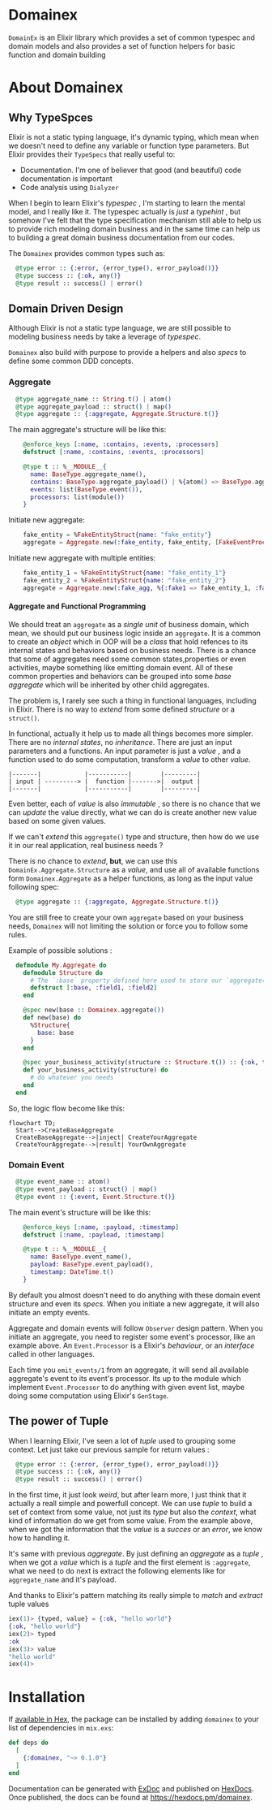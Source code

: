 # Domainex

`DomainEx` is an Elixir library which provides a set of common typespec and domain models and also provides
a set of function helpers for basic function and domain building  

# About Domainex

## Why TypeSpces

Elixir is not a static typing language, it's dynamic typing, which mean when we doesn't need to define any variable
or function type parameters. But Elixir provides their `TypeSpecs` that really useful to: 

- Documentation. I'm one of believer that good (and beautiful) code documentation is important
- Code analysis using `Dialyzer`

When I begin to learn Elixir's *typespec* , I'm starting to learn the mental model, and I really like it. The typespec
actually is *just* a *typehint* , but somehow I've felt that the type specification mechanism still able to help us to provide rich modeling domain business and in the same time can help us to building a great domain business documentation
from our codes.

The `Domainex` provides common types such as: 

```elixir
  @type error :: {:error, {error_type(), error_payload()}}
  @type success :: {:ok, any()}
  @type result :: success() | error()
```

## Domain Driven Design

Although Elixir is not a static type language, we are still possible to modeling business needs by take a leverage of *typespec*.

`Domainex` also build with purpose to provide a helpers and also *specs* to define some common DDD concepts.

### Aggregate

```elixir
  @type aggregate_name :: String.t() | atom()
  @type aggregate_payload :: struct() | map()
  @type aggregate :: {:aggregate, Aggregate.Structure.t()}
```

The main aggregate's structure will be like this: 

```elixir
    @enforce_keys [:name, :contains, :events, :processors]
    defstruct [:name, :contains, :events, :processors]

    @type t :: %__MODULE__{
      name: BaseType.aggregate_name(),
      contains: BaseType.aggregate_payload() | %{atom() => BaseType.aggregate_payload()},
      events: list(BaseType.event()),
      processors: list(module())
    }
```

Initiate new aggregate: 

```elixir
    fake_entity = %FakeEntityStruct{name: "fake_entity"}
    aggregate = Aggregate.new(:fake_entity, fake_entity, [FakeEventProcessor])
```

Initiate new aggregate with multiple entities:

```elixir
    fake_entity_1 = %FakeEntityStruct{name: "fake_entity_1"}
    fake_entity_2 = %FakeEntityStruct{name: "fake_entity_2"}
    aggregate = Aggregate.new(:fake_agg, %{:fake1 => fake_entity_1, :fake2 => fake_entity_2}, [FakeEventProcessor])
```

#### Aggregate and Functional Programming

We should treat an `aggregate` as a *single unit* of business domain, which mean, we should put our business logic inside an `aggregate`. It is a common to create an *object* which in OOP will be a *class* that hold refences to its internal states and behaviors based on business needs. There is a chance that some of aggregates need some common states,properties or even activities, maybe something like emitting domain event. All of these common properties and behaviors can be grouped into some *base aggregate* which will be inherited by other child aggregates. 

The problem is, I rarely see such a thing in functional languages, including in Elixir. There is no way to *extend* from some defined *structure* or a `struct()`.

In functional, actually it help us to made all things becomes more simpler. There are no *internal states*, no *inheritance*. There are just an input parameters and a functions. An input parameter is just a *value* , and a function used to do some computation, transform a *value* to other *value*.

```
|-------|            |-----------|        |---------|
| input | ---------> |  function |------->|  output |
|-------|            |-----------|        |---------|
```

Even better, each of *value* is also *immutable* , so there is no chance that we can *update* the value directly, what we can do is create another new value based on some given values.

If we can't *extend* this `aggregate()` type and structure, then how do we use it in our real application, real business needs ?

There is no chance to *extend*, **but**, we can use this `DomainEx.Aggregate.Structure` as a *value*, and use all of available functions form `Domainex.Aggregate` as a helper functions, as long as the input value following spec: 

```elixir
  @type aggregate :: {:aggregate, Aggregate.Structure.t()}
```

You are still free to create your own `aggregate` based on your business needs, `Domainex` will not limiting the solution or force you to follow some rules.

Example of possible solutions : 

```elixir
  defmodule My.Aggregate do
    defmodule Structure do
      # The `:base` property defined here used to store our `aggregate()` type
      defstruct [:base, :field1, :field2]
    end

    @spec new(base :: Domainex.aggregate())
    def new(base) do
      %Structure{
        base: base
      }
    end

    @spec your_business_activity(structure :: Structure.t()) :: {:ok, term()} | {:error, term()}
    def your_business_activity(structure) do
      # do whatever you needs
    end
  end
```

So, the logic flow become like this: 

```mermaid
flowchart TD;
  Start-->CreateBaseAggregate
  CreateBaseAggregate-->|inject| CreateYourAggregate
  CreateYourAggregate-->|result| YourOwnAggregate
```

### Domain Event

```elixir
  @type event_name :: atom()
  @type event_payload :: struct() | map()
  @type event :: {:event, Event.Structure.t()}
```

The main event's structure will be like this: 

```elixir
    @enforce_keys [:name, :payload, :timestamp]
    defstruct [:name, :payload, :timestamp]

    @type t :: %__MODULE__{
      name: BaseType.event_name(),
      payload: BaseType.event_payload(),
      timestamp: DateTime.t()
    }
```

By default you almost doesn't need to do anything with these domain event structure and even its *specs*. When you
initiate a new aggregate, it will also initiate an empty events.

Aggregate and domain events will follow `Observer` design pattern. When you initiate an aggregate, you need to register
some event's processor, like an example above.  An `Event.Processor` is a Elixir's *behaviour*, or an *interface* called in other languages.

Each time you `emit_events/1` from an aggregate, it will send all available aggregate's event to its event's processor. Its up to the module which implement `Event.Processor` to do anything with given event list, maybe doing some computation using Elixir's `GenStage`.  

## The power of Tuple

When I learning Elixir, I've seen a lot of *tuple* used to grouping some context. Let just take our previous sample for return values : 

```elixir
  @type error :: {:error, {error_type(), error_payload()}}
  @type success :: {:ok, any()}
  @type result :: success() | error()
```

In the first time, it just look *weird*, but after learn more, I just think that it actually a reall simple and powerfull concept. We can use *tuple* to build a set of context from some value, not just its *type* but also the *context*, what kind of information do we get from some value. From the example above, when we got the information that the *value* is a *succes* or an *error*, we know how to handling it.

It's same with previous *aggregate*. By just defining an *aggregate* as a *tuple* , when we got a *value* which is a *tuple* and the first element is `:aggregate`, what we need to do next is extract the following elements like for `aggregate_name` and it's payload.

And thanks to Elixir's pattern matching its really simple to *match* and *extract* tuple values

```elixir
iex(1)> {typed, value} = {:ok, "hello world"}
{:ok, "hello world"}
iex(2)> typed
:ok
iex(3)> value
"hello world"
iex(4)> 
```

# Installation

If [available in Hex](https://hex.pm/docs/publish), the package can be installed
by adding `domainex` to your list of dependencies in `mix.exs`:

```elixir
def deps do
  [
    {:domainex, "~> 0.1.0"}
  ]
end
```

Documentation can be generated with [ExDoc](https://github.com/elixir-lang/ex_doc)
and published on [HexDocs](https://hexdocs.pm). Once published, the docs can
be found at <https://hexdocs.pm/domainex>.

